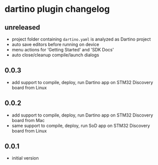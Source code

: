 # dartino plugin changelog

## unreleased
- project folder containing `dartino.yaml` is analyzed as Dartino project
- auto save editors before running on device
- menu actions for 'Getting Started' and 'SDK Docs'
- auto close/cleanup compile/launch dialogs

## 0.0.3
- add support to compile, deploy, run Dartino app on STM32 Discovery board from Linux

## 0.0.2
- add support to compile, deploy, run Dartino app on STM32 Discovery board from Mac
- same support to compile, deploy, run SoD app on STM32 Discovery board from Linux

## 0.0.1
- initial version
